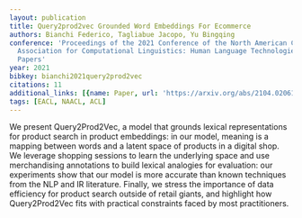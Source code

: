 ```yaml
---
layout: publication
title: Query2prod2vec Grounded Word Embeddings For Ecommerce
authors: Bianchi Federico, Tagliabue Jacopo, Yu Bingqing
conference: 'Proceedings of the 2021 Conference of the North American Chapter of the
  Association for Computational Linguistics: Human Language Technologies: Industry
  Papers'
year: 2021
bibkey: bianchi2021query2prod2vec
citations: 11
additional_links: [{name: Paper, url: 'https://arxiv.org/abs/2104.02061'}]
tags: [EACL, NAACL, ACL]
---
```

We present Query2Prod2Vec, a model that grounds lexical representations for
product search in product embeddings: in our model, meaning is a mapping
between words and a latent space of products in a digital shop. We leverage
shopping sessions to learn the underlying space and use merchandising
annotations to build lexical analogies for evaluation: our experiments show
that our model is more accurate than known techniques from the NLP and IR
literature. Finally, we stress the importance of data efficiency for product
search outside of retail giants, and highlight how Query2Prod2Vec fits with
practical constraints faced by most practitioners.